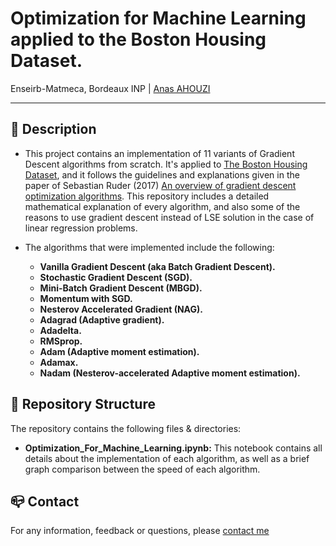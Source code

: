 # Optimization for Machine Learning applied to the Boston Housing Dataset.
Enseirb-Matmeca, Bordeaux INP | [Anas AHOUZI](https://www.linkedin.com/in/anas-ahouzi-6aab0b155/)
***

## :monocle_face: Description
- This project contains an implementation of 11 variants of Gradient Descent algorithms from scratch. It's applied to [The Boston Housing Dataset](https://www.cs.toronto.edu/~delve/data/boston/bostonDetail.html), and
it follows the guidelines and explanations given in the paper of Sebastian Ruder (2017) [An overview of gradient descent optimization algorithms](https://arxiv.org/pdf/1609.04747.pdf).
This repository includes a detailed mathematical explanation of every algorithm, and also some of the reasons to 
use gradient descent instead of LSE solution in the case of linear regression problems.

- The algorithms that were implemented include the following:
  - **Vanilla Gradient Descent (aka Batch Gradient Descent).**
  - **Stochastic Gradient Descent (SGD).**
  - **Mini-Batch Gradient Descent (MBGD).**
  - **Momentum with SGD.**
  - **Nesterov Accelerated Gradient (NAG).**
  - **Adagrad (Adaptive gradient).**
  - **Adadelta.**
  - **RMSprop.**
  - **Adam (Adaptive moment estimation).**
  - **Adamax.**
  - **Nadam (Nesterov-accelerated Adaptive moment estimation).**

 
## :rocket: Repository Structure
The repository contains the following files & directories:
- **Optimization_For_Machine_Learning.ipynb:** This notebook contains all details about the implementation of each algorithm, as well as a brief graph comparison
between the speed of each algorithm.


## :mailbox_closed: Contact
For any information, feedback or questions, please [contact me][anas-email]










[anas-email]: mailto:ahouzi2000@hotmail.fr